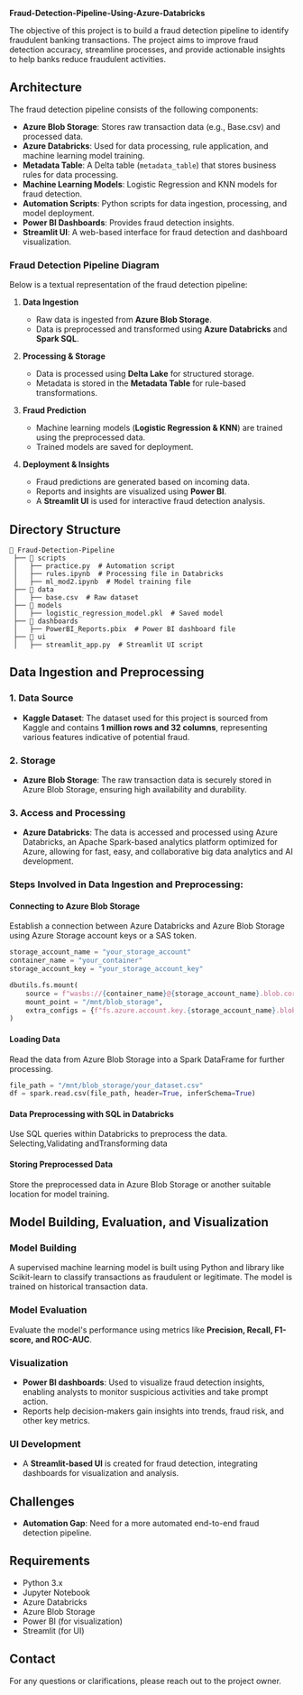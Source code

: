 
**Fraud-Detection-Pipeline-Using-Azure-Databricks**

The objective of this project is to build a fraud detection pipeline to identify fraudulent banking transactions. The project aims to improve fraud detection accuracy, streamline processes, and provide actionable insights to help banks reduce fraudulent activities.

## Architecture

The fraud detection pipeline consists of the following components:
- **Azure Blob Storage**: Stores raw transaction data (e.g., Base.csv) and processed data.
- **Azure Databricks**: Used for data processing, rule application, and machine learning model training.
- **Metadata Table**: A Delta table (`metadata_table`) that stores business rules for data processing.
- **Machine Learning Models**: Logistic Regression and KNN models for fraud detection.
- **Automation Scripts**: Python scripts for data ingestion, processing, and model deployment.
- **Power BI Dashboards**: Provides fraud detection insights.
- **Streamlit UI**: A web-based interface for fraud detection and dashboard visualization.

### Fraud Detection Pipeline Diagram
Below is a textual representation of the fraud detection pipeline:

1. **Data Ingestion**
   - Raw data is ingested from **Azure Blob Storage**.
   - Data is preprocessed and transformed using **Azure Databricks** and **Spark SQL**.
   
2. **Processing & Storage**
   - Data is processed using **Delta Lake** for structured storage.
   - Metadata is stored in the **Metadata Table** for rule-based transformations.

3. **Fraud Prediction**
   - Machine learning models (**Logistic Regression & KNN**) are trained using the preprocessed data.
   - Trained models are saved for deployment.

4. **Deployment & Insights**
   - Fraud predictions are generated based on incoming data.
   - Reports and insights are visualized using **Power BI**.
   - A **Streamlit UI** is used for interactive fraud detection analysis.

## Directory Structure
```
📂 Fraud-Detection-Pipeline
 ├── 📂 scripts
 │   ├── practice.py  # Automation script
 │   ├── rules.ipynb  # Processing file in Databricks
 │   ├── ml_mod2.ipynb  # Model training file
 ├── 📂 data
 │   ├── base.csv  # Raw dataset
 ├── 📂 models
 │   ├── logistic_regression_model.pkl  # Saved model
 ├── 📂 dashboards
 │   ├── PowerBI_Reports.pbix  # Power BI dashboard file
 ├── 📂 ui
 │   ├── streamlit_app.py  # Streamlit UI script
```

## Data Ingestion and Preprocessing

### 1. Data Source
- **Kaggle Dataset**: The dataset used for this project is sourced from Kaggle and contains **1 million rows and 32 columns**, representing various features indicative of potential fraud.

### 2. Storage
- **Azure Blob Storage**: The raw transaction data is securely stored in Azure Blob Storage, ensuring high availability and durability.

### 3. Access and Processing
- **Azure Databricks**: The data is accessed and processed using Azure Databricks, an Apache Spark-based analytics platform optimized for Azure, allowing for fast, easy, and collaborative big data analytics and AI development.

### Steps Involved in Data Ingestion and Preprocessing:

#### Connecting to Azure Blob Storage
Establish a connection between Azure Databricks and Azure Blob Storage using Azure Storage account keys or a SAS token.

```python
storage_account_name = "your_storage_account"
container_name = "your_container"
storage_account_key = "your_storage_account_key"

dbutils.fs.mount(
    source = f"wasbs://{container_name}@{storage_account_name}.blob.core.windows.net/",
    mount_point = "/mnt/blob_storage",
    extra_configs = {f"fs.azure.account.key.{storage_account_name}.blob.core.windows.net": storage_account_key}
)
```

#### Loading Data
Read the data from Azure Blob Storage into a Spark DataFrame for further processing.

```python
file_path = "/mnt/blob_storage/your_dataset.csv"
df = spark.read.csv(file_path, header=True, inferSchema=True)
```

#### Data Preprocessing with SQL in Databricks
Use SQL queries within Databricks to preprocess the data. Selecting,Validating andTransforming data

#### Storing Preprocessed Data
Store the preprocessed data in Azure Blob Storage or another suitable location for model training.

## Model Building, Evaluation, and Visualization

### Model Building
A supervised machine learning model is built using Python and  library like Scikit-learn to classify transactions as fraudulent or legitimate. The model is trained on historical transaction data.

### Model Evaluation
Evaluate the model's performance using metrics like **Precision, Recall, F1-score, and ROC-AUC**.

### Visualization
- **Power BI dashboards**: Used to visualize fraud detection insights, enabling analysts to monitor suspicious activities and take prompt action.
- Reports help decision-makers gain insights into trends, fraud risk, and other key metrics.

### UI Development
- A **Streamlit-based UI** is created for fraud detection, integrating dashboards for visualization and analysis.

## Challenges
- **Automation Gap**: Need for a more automated end-to-end fraud detection pipeline.


## Requirements
- Python 3.x
- Jupyter Notebook
- Azure Databricks
- Azure Blob Storage
- Power BI (for visualization)
- Streamlit (for UI)

## Contact
For any questions or clarifications, please reach out to the project owner.

